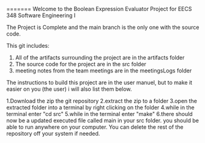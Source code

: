 =======
Welcome to the Boolean Expression Evaluator Project for EECS 348 Software Engineering I

The Project is Complete and the main branch is the only one with the source code. 

This git includes:
1. All of the artifacts surrounding the project are in the artifacts folder
2. The source code for the project are in the src folder
3. meeting notes from the team meetings are in the meetingsLogs folder

The instructions to build this project are in the user manuel, but to make it easier on you (the user)
i will also list them below.

1.Download the zip the git repository
2.extract the zip to a folder
3.open the extracted folder into a terminal by right clicking on the folder
4.while in the terminal enter "cd src"
5.while in the terminal enter "make"
6.there should now be a updated executed file called main in your src folder.
you should be able to run anywhere on your computer. You can delete the rest of the 
repository off your system if needed. 
